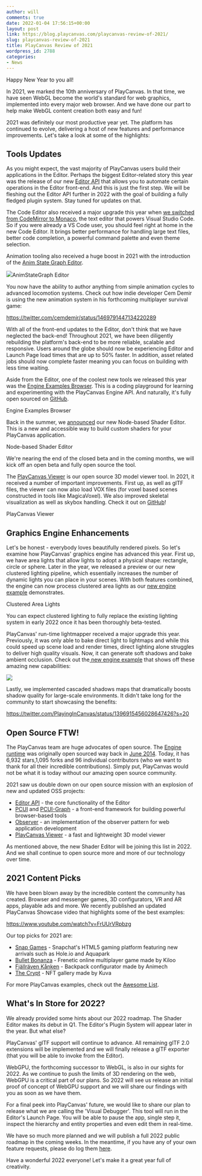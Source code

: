 ```yaml
---
author: will
comments: true
date: 2022-01-04 17:56:15+00:00
layout: post
link: https://blog.playcanvas.com/playcanvas-review-of-2021/
slug: playcanvas-review-of-2021
title: PlayCanvas Review of 2021
wordpress_id: 2788
categories:
- News
---
```





Happy New Year to you all!







In 2021, we marked the 10th anniversary of PlayCanvas. In that time, we have seen WebGL become the world's standard for web graphics, implemented into every major web browser. And we have done our part to help make WebGL content creation both easy and fun!







2021 was definitely our most productive year yet. The platform has continued to evolve, delivering a host of new features and performance improvements. Let's take a look at some of the highlights:







## Tools Updates







As you might expect, the vast majority of PlayCanvas users build their applications in the Editor. Perhaps the biggest Editor-related story this year was the release of our new [Editor API](https://developer.playcanvas.com/en/user-manual/designer/editor-api/) that allows you to automate certain operations in the Editor front-end. And this is just the first step. We will be fleshing out the Editor API further in 2022 with the goal of building a fully fledged plugin system. Stay tuned for updates on that.







The Code Editor also received a major upgrade this year when [we switched from CodeMirror to Monaco](https://blog.playcanvas.com/upcoming-code-editor-upgrade-to-monaco/), the text editor that powers Visual Studio Code. So if you were already a VS Code user, you should feel right at home in the new Code Editor. It brings better performance for handling large text files, better code completion, a powerful command palette and even theme selection.







Animation tooling also received a huge boost in 2021 with the introduction of the [Anim State Graph Editor](https://blog.playcanvas.com/introducing-the-anim-state-graph/).





[![](https://blog.playcanvas.com/wp-content/uploads/2021/12/animation-and-graph.gif)](https://blog.playcanvas.com/wp-content/uploads/2021/12/animation-and-graph.gif)AnimStateGraph Editor





You now have the ability to author anything from simple animation cycles to advanced locomotion systems. Check out how indie developer Cem Demir is using the new animation system in his forthcoming multiplayer survival game:








https://twitter.com/cemdemir/status/1469791447134220289








With all of the front-end updates to the Editor, don't think that we have neglected the back-end! Throughout 2021, we have been diligently rebuilding the platform's back-end to be more reliable, scalable and responsive. Users around the globe should now be experiencing Editor and Launch Page load times that are up to 50% faster. In addition, asset related jobs should now complete faster meaning you can focus on building with less time waiting.







Aside from the Editor, one of the coolest new tools we released this year was the [Engine Examples Browser](https://playcanvas.github.io/). This is a coding playground for learning and experimenting with the PlayCanvas Engine API. And naturally, it's fully open sourced on [GitHub](https://github.com/playcanvas/engine/tree/dev/examples#readme).





Engine Examples Browser





Back in the summer, we [announced](https://forum.playcanvas.com/t/rfc-shader-editor/20616) our new Node-based Shader Editor. This is a new and accessible way to build custom shaders for your PlayCanvas application.





Node-based Shader Editor





We're nearing the end of the closed beta and in the coming months, we will kick off an open beta and fully open source the tool.







The [PlayCanvas Viewer](https://playcanvas.com/viewer) is our open source 3D model viewer tool. In 2021, it received a number of important improvements. First up, as well as glTF files, the viewer can now also load VOX files (for voxel based scenes constructed in tools like MagicaVoxel). We also improved skeletal visualization as well as skybox handling. Check it out on [GitHub](https://github.com/playcanvas/playcanvas-viewer)!





PlayCanvas Viewer





## Graphics Engine Enhancements







Let's be honest - everybody loves beautifully rendered pixels. So let's examine how PlayCanvas' graphics engine has advanced this year. First up, we have area lights that allow lights to adopt a physical shape: rectangle, circle or sphere. Later in the year, we released a preview or our new clustered lighting pipeline, which essentially increases the number of dynamic lights you can place in your scenes. With both features combined, the engine can now process clustered area lights as our [new engine example](https://playcanvas.github.io/#/graphics/clustered-area-lights) demonstrates.





Clustered Area Lights





You can expect clustered lighting to fully replace the existing lighting system in early 2022 once it has been thoroughly beta-tested.







PlayCanvas' run-time lightmapper received a major upgrade this year. Previously, it was only able to bake direct light to lightmaps and while this could speed up scene load and render times, direct lighting alone struggles to deliver high quality visuals. Now, it can generate soft shadows and bake ambient occlusion. Check out the[ new engine example](https://playcanvas.github.io/#/graphics/lights-baked-ao) that shows off these amazing new capabilities:





[![](https://blog.playcanvas.com/wp-content/uploads/2022/01/soft-shadows.gif)](https://blog.playcanvas.com/wp-content/uploads/2022/01/soft-shadows.gif)





Lastly, we implemented cascaded shadows maps that dramatically boosts shadow quality for large-scale environments. It didn't take long for the community to start showcasing the benefits:








https://twitter.com/PlayingInCanvas/status/1396915456028647426?s=20








## Open Source FTW!







The PlayCanvas team are huge advocates of open source. The [Engine runtime](https://github.com/playcanvas/engine) was originally open sourced way back in [June 2014](https://blog.playcanvas.com/playcanvas-goes-open-source/). Today, it has 6,932 stars,1,095 forks and 96 individual contributors (who we want to thank for all their incredible contributions). Simply put, PlayCanvas would not be what it is today without our amazing open source community.







2021 saw us double down on our open source mission with an explosion of new and updated OSS projects:







  * [Editor API](https://github.com/playcanvas/editor-api) - the core functionality of the Editor
  * [PCUI](https://github.com/playcanvas/pcui) and [PCUI-Graph](https://github.com/playcanvas/pcui-graph) - a front-end framework for building powerful browser-based tools
  * [Observer](https://github.com/playcanvas/playcanvas-observer) - an implementation of the observer pattern for web application development
  * [PlayCanvas Viewer](https://github.com/playcanvas/playcanvas-viewer) - a fast and lightweight 3D model viewer






As mentioned above, the new Shader Editor will be joining this list in 2022. And we shall continue to open source more and more of our technology over time.







## 2021 Content Picks







We have been blown away by the incredible content the community has created. Browser and messenger games, 3D configurators, VR and AR apps, playable ads and more. We recently published an updated PlayCanvas Showcase video that highlights some of the best examples:








https://www.youtube.com/watch?v=FrUUrVRpbzg








Our top picks for 2021 are:







  * [Snap Games](https://games.snap.com/) - Snapchat's HTML5 gaming platform featuring new arrivals such as Hole.io and Aquapark
  * [Bullet Bonanza](https://www.bulletbonanza.io/) - Frenetic online multiplayer game made by Kiloo
  * [Fjällräven Kånken](https://www.fjallraven.com/uk/en-gb/bags-gear/kanken/kanken-bags/kanken-me) - Backpack configurator made by Animech
  * [The Crypt](https://www.crypt.art/) - NFT gallery made by Kuva






For more PlayCanvas examples, check out the [Awesome List](https://github.com/playcanvas/awesome-playcanvas#blockchaincryptonft).







## What's In Store for 2022?







We already provided some hints about our 2022 roadmap. The Shader Editor makes its debut in Q1. The Editor's Plugin System will appear later in the year. But what else?







PlayCanvas' glTF support will continue to advance. All remaining glTF 2.0 extensions will be implemented and we will finally release a glTF exporter (that you will be able to invoke from the Editor).







WebGPU, the forthcoming successor to WebGL, is also in our sights for 2022. As we continue to push the limits of 3D rendering on the web, WebGPU is a critical part of our plans. So 2022 will see us release an initial proof of concept of WebGPU support and we will share our findings with you as soon as we have them.







For a final peek into PlayCanvas' future, we would like to share our plan to release what we are calling the 'Visual Debugger'. This tool will run in the Editor's Launch Page. You will be able to pause the app, single step it, inspect the hierarchy and entity properties and even edit them in real-time.







We have so much more planned and we will publish a full 2022 public roadmap in the coming weeks. In the meantime, if you have any of your own feature requests, please do log them [here](https://github.com/playcanvas/editor/issues).







Have a wonderful 2022 everyone! Let's make it a great year full of creativity.



